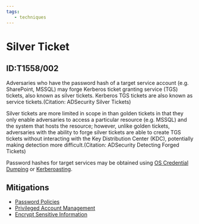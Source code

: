 ```yaml
---
tags:
   - techniques
---
```

# Silver Ticket
## ID:T1558/002
Adversaries who have the password hash of a target service account (e.g. SharePoint, MSSQL) may forge Kerberos ticket granting service (TGS) tickets, also known as silver tickets. Kerberos TGS tickets are also known as service tickets.(Citation: ADSecurity Silver Tickets)

Silver tickets are more limited in scope in than golden tickets in that they only enable adversaries to access a particular resource (e.g. MSSQL) and the system that hosts the resource; however, unlike golden tickets, adversaries with the ability to forge silver tickets are able to create TGS tickets without interacting with the Key Distribution Center (KDC), potentially making detection more difficult.(Citation: ADSecurity Detecting Forged Tickets)

Password hashes for target services may be obtained using [OS Credential Dumping](/mitre/techniques/T1003) or [Kerberoasting](/mitre/techniques/T1558/003).
## Mitigations
* [Password Policies](/mitre/mitigations/M1027)
* [Privileged Account Management](/mitre/mitigations/M1026)
* [Encrypt Sensitive Information](/mitre/mitigations/M1041)
